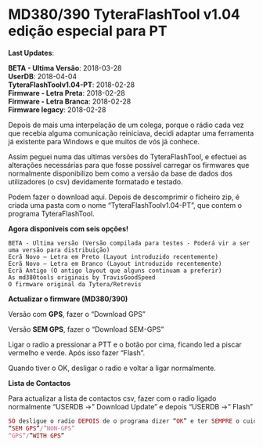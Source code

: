 # MD380/390 TyteraFlashTool v1.04 edição especial para PT

<b>Last Updates</b>:

<b>BETA - Ultima Versão</b>: 2018-03-28
<br>
<b>UserDB</b>: 2018-04-04
<br>
<b>TyteraFlashToolv1.04-PT</b>: 2018-02-28
<br>
<b>Firmware - Letra Preta</b>: 2018-02-28
<br>
<b>Firmware - Letra Branca</b>: 2018-02-28
<br>
<b>Firmware legacy</b>: 2018-02-28



Depois de mais uma interpelação de um colega, porque o rádio cada vez que recebia alguma comunicação reiniciava, decidi adaptar uma ferramenta já existente para Windows e que muitos de vós já conhece.

Assim peguei numa das ultimas versões do TyteraFlashTool, e efectuei as alterações necessárias para que fosse possível carregar os firmwares que normalmente disponibilizo bem como a versão da base de dados dos utilizadores (o csv) devidamente formatado e testado.

Podem fazer o download aqui. Depois de descomprimir o ficheiro zip, é criada uma pasta com o nome “TyteraFlashToolv1.04-PT”, que contem o programa TyteraFlashTool.

<b>Agora disponiveis com seis opções!</b>

    BETA - Ultima versão (Versão compilada para testes - Poderá vir a ser uma versão para distribuição)
    Ecrã Novo – Letra em Preto (Layout introduzido recentemente)
    Ecrã Novo – Letra em Branco (Layout introduzido recentemente)
    Ecrã Antigo (O antigo layout que alguns continuam a preferir)
    As md380tools originais by TravisGoodSpeed
    O firmware original da Tytera/Retrevis


<b>Actualizar o firmware (MD380/390)</b>

Versão com <b>GPS</b>, fazer o “Download GPS”

Versão <b>SEM GPS</b>, fazer o “Download SEM-GPS”

Ligar o radio a pressionar a PTT e o botão por cima, ficando led a piscar vermelho e verde. Após isso fazer “Flash”.

Quando tiver o OK, desligar o radio e voltar a ligar normalmente.


<b>Lista de Contactos</b>

Para actualizar a lista de contactos csv, fazer com o radio ligado normalmente
“USERDB ->” Download Update” e depois “USERDB ->” Flash”

 
```ruby
SO desligue o radio DEPOIS de o programa dizer “OK” e ter SEMPRE o cuidado de escolher a versão
“SEM GPS”/”NON-GPS”
“GPS”/”WITH GPS”
```
